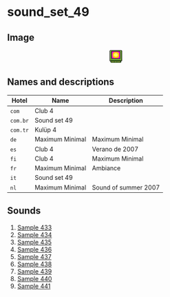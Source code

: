 # sound_set_49

## Image

<div align="center">

![sound_set_49](../uploads/imgs/49.gif)

</div>

## Names and descriptions

| Hotel | Name | Description |
|-|-|-|
| `com` | Club 4 |  |
| `com.br` | Sound set 49 |  |
| `com.tr` | Kulüp 4 |  |
| `de` | Maximum Minimal | Maximum Minimal |
| `es` | Club 4 | Verano de 2007 |
| `fi` | Club 4 | Maximum Minimal |
| `fr` | Maximum Minimal | Ambiance |
| `it` | Sound set 49 |  |
| `nl` | Maximum Minimal | Sound of summer 2007 |

## Sounds

1. [Sample 433](../uploads/sounds/sound_machine_sample_433.mp3)
1. [Sample 434](../uploads/sounds/sound_machine_sample_434.mp3)
1. [Sample 435](../uploads/sounds/sound_machine_sample_435.mp3)
1. [Sample 436](../uploads/sounds/sound_machine_sample_436.mp3)
1. [Sample 437](../uploads/sounds/sound_machine_sample_437.mp3)
1. [Sample 438](../uploads/sounds/sound_machine_sample_438.mp3)
1. [Sample 439](../uploads/sounds/sound_machine_sample_439.mp3)
1. [Sample 440](../uploads/sounds/sound_machine_sample_440.mp3)
1. [Sample 441](../uploads/sounds/sound_machine_sample_441.mp3)